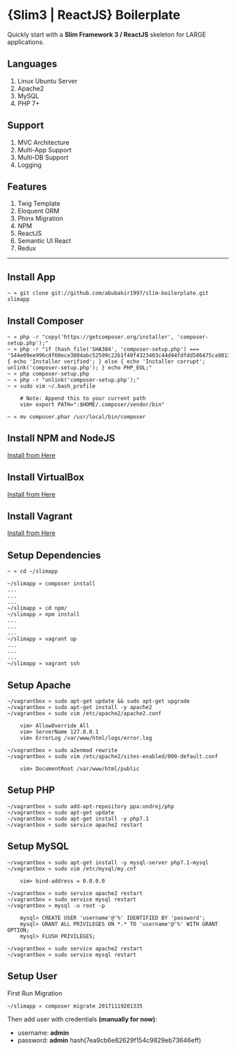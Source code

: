 # {Slim3  | ReactJS} Boilerplate

Quickly start with a **Slim Framework 3 / ReactJS** skeleton for LARGE applications.

## Languages

1. Linux Ubuntu Server
2. Apache2
3. MySQL
4. PHP 7+

## Support

1. MVC Architecture
2. Multi-App Support
3. Multi-DB Support
4. Logging

## Features

1. Twig Template
2. Eloquent ORM
3. Phinx Migration
4. NPM
5. ReactJS
6. Semantic UI React
7. Redux

---
## Install App
```
~ » git clone git://github.com/abubakir1997/slim-boilerplate.git slimapp
```

## Install Composer
```
~ » php -r "copy('https://getcomposer.org/installer', 'composer-setup.php');"
~ » php -r "if (hash_file('SHA384', 'composer-setup.php') === '544e09ee996cdf60ece3804abc52599c22b1f40f4323403c44d44fdfdd586475ca9813a858088ffbc1f233e9b180f061') { echo 'Installer verified'; } else { echo 'Installer corrupt'; unlink('composer-setup.php'); } echo PHP_EOL;"
~ » php composer-setup.php
~ » php -r "unlink('composer-setup.php');"
~ » sudo vim ~/.bash_profile

	# Note: Append this to your current path
	vim> export PATH=":$HOME/.composer/vendor/bin"

~ » mv composer.phar /usr/local/bin/composer
```

## Install NPM and NodeJS
[Install from Here](http://blog.teamtreehouse.com/install-node-js-npm-mac)

## Install VirtualBox
[Install from Here](https://www.virtualbox.org/wiki/Downloads)

## Install Vagrant
[Install from Here](https://www.vagrantup.com/)

## Setup Dependencies
```
~ » cd ~/slimapp
```
```
~/slimapp » composer install
...
...
...
~/slimapp » cd npm/
~/slimapp » npm install
...
...
...
~/slimapp » vagrant up
...
...
...
~/slimapp » vagrant ssh
```

## Setup Apache
```
~/vagrantbox » sudo apt-get update && sudo apt-get upgrade
~/vagrantbox » sudo apt-get install -y apache2
~/vagrantbox » sudo vim /etc/apache2/apache2.conf

	vim> AllowOverride All
	vim> ServerName 127.0.0.1
	vim> ErrorLog /var/www/html/logs/error.log

~/vagrantbox » sudo a2enmod rewrite
~/vagrantbox » sudo vim /etc/apache2/sites-enabled/000-default.conf

	vim> DocumentRoot /var/www/html/public
```

## Setup PHP
```
~/vagrantbox » sudo add-apt-repository ppa:ondrej/php
~/vagrantbox » sudo apt-get update
~/vagrantbox » sudo apt-get install -y php7.1
~/vagrantbox » sudo service apache2 restart
```


## Setup MySQL
```
~/vagrantbox » sudo apt-get install -y mysql-server php7.1-mysql
~/vagrantbox » sudo vim /etc/mysql/my.cnf

	vim> bind-address = 0.0.0.0

~/vagrantbox » sudo service apache2 restart
~/vagrantbox » sudo service mysql restart
~/vagrantbox » mysql -u root -p

	mysql> CREATE USER 'username'@'%' IDENTIFIED BY 'password';
	mysql> GRANT ALL PRIVILEGES ON *.* TO 'username'@'%' WITH GRANT OPTION;
	mysql> FLUSH PRIVILEGES;

~/vagrantbox » sudo service apache2 restart
~/vagrantbox » sudo service mysql restart
```

## Setup User

First Run Migration
```
~/slimapp » composer migrate 20171119201335
```

Then add user with credentials **(manually for now)**:

- username: **admin**
- password: **admin** hash(7ea9cb6e82629f154c9829eb73646eff)